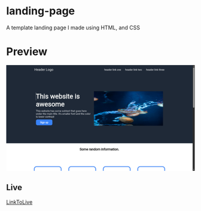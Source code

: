 # landing-page
A template landing page I made using HTML, and CSS

# Preview

![HeroSection](./preview/landing-page.png)

## Live

[LinkToLive](https://wenardken57.github.io/landing-page/)